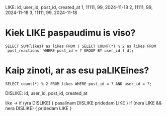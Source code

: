 LIKE: id, user_id, post_id, created_at
1, 11111, 99, 2024-11-18
2, 11111, 99, 2024-11-18
3, 11111, 99, 2024-11-18

# Kiek LIKE paspaudimu is viso?

```
SELECT SUM(likes) as likes FROM ( SELECT COUNT(*) % 2 as likes FROM `post_reactions` WHERE post_id = ? GROUP BY user_id ) dt;
```

# Kaip zinoti, ar as esu paLIKEines?

```
SELECT count(*) % 2 FROM likes WHERE post_id = ? AND user_id = ?;
```

DISLIKE: id, user_id, post_id, created_at

like ->
if (yra DISLIKE) {
pasalinam DISLIKE
pridedam LIKE
}
if (nera LIKE && nera DISLIKE) {
pridedam LIKE
}
